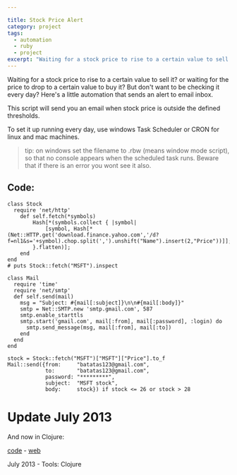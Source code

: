 ```yaml
--- 

title: Stock Price Alert
category: project
tags:
  - automation
  - ruby
  - project
excerpt: "Waiting for a stock price to rise to a certain value to sell it? or waiting for the price to drop to a certain value to buy it? But don't want to be checking it every day? Here's a little automation that raises alerts to email inbox."
---
```


Waiting for a stock price to rise to a certain value to sell it? or waiting for the price to drop to a certain value to buy it? But don't want to be checking it every day? Here's a little automation that sends an alert to email inbox.

This script will send you an email when stock price is outside the defined thresholds.

To set it up running every day, use windows Task Scheduler or CRON for linux and mac machines.

> tip: on windows set the filename to .rbw (means window mode script), so that no console appears when the scheduled task runs. Beware that if there is an error you wont see it also.

## Code:

	class Stock
	  require 'net/http'
	    def self.fetch(*symbols)
	        Hash[*(symbols.collect { |symbol| 
	        	[symbol, Hash[*(Net::HTTP.get('download.finance.yahoo.com','/d?f=nl1&s='+symbol).chop.split(',').unshift("Name").insert(2,"Price"))]];
	        }.flatten)];
	    end
	end
	# puts Stock::fetch("MSFT").inspect 

	class Mail
	  require 'time'
	  require 'net/smtp'
	  def self.send(mail)
	    msg = "Subject: #{mail[:subject]}\n\n#{mail[:body]}"
	    smtp = Net::SMTP.new 'smtp.gmail.com', 587
	    smtp.enable_starttls
	    smtp.start('gmail.com', mail[:from], mail[:password], :login) do
	      smtp.send_message(msg, mail[:from], mail[:to])
	    end
	  end
	end

	stock = Stock::fetch("MSFT")["MSFT"]["Price"].to_f
	Mail::send({from:     "batatas123@gmail.com", 
	            to:       "batatas123@gmail.com", 
	            password: "*********", 
	            subject:  "MSFT stock",
	            body:     stock}) if stock <= 26 or stock > 28


# Update July 2013

And now in Clojure:

[code](https://github.com/al3xandr3/stock) - [web](https://github.com/al3xandr3/stock)

July 2013 - Tools: Clojure
